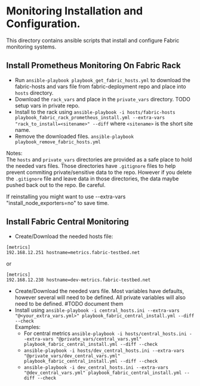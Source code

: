 # Monitoring Installation and Configuration.
This directory contains ansible scripts that install and configure Fabric monitoring systems.



## Install Prometheus Monitoring On Fabric Rack

* Run `ansible-playbook playbook_get_fabric_hosts.yml`  to download the fabric-hosts and vars file from fabric-deployment repo and place into `hosts` directory.  
* Download the `rack_vars` and place in the `private_vars` directory. TODO setup vars in private repo.
* Install to the rack using `ansible-playbook -i hosts/fabric-hosts playbook_fabric_rack_prometheus_install.yml --extra-vars "rack_to_install=<sitename>" --diff` where `<sitename>` is the short site name.
* Remove the downloaded files. `ansible-playbook playbook_remove_fabric_hosts.yml`

Notes:  
The `hosts` and `private_vars` directories are provided as a safe place to hold the needed vars files. Those directories have `.gitignore` files to help prevent commiting private/sensitive data to the repo. However if you delete the `.gitignore` file and leave data in those directories, the data maybe pushed back out to the repo. Be careful. 

If reinstalling you might want to use --extra-vars "install_node_exporters=no" to save time.



## Install Fabric Central Monitoring

* Create/Download the needed hosts file:
```
[metrics]
192.168.12.251 hostname=metrics.fabric-testbed.net
```
or
```
[metrics]
192.168.12.238 hostname=dev-metrics.fabric-testbed.net
```
* Create/Download the needed vars file. Most variables have defaults, however several will need to be defined. All private variables will also need to be defined. #TODO document them
* Install using `ansible-playbook -i central_hosts.ini --extra-vars "@<your_extra_vars.yml>" playbook_fabric_central_install.yml --diff --check`  
  Examples:
  * For central metrics `ansible-playbook -i hosts/central_hosts.ini --extra-vars "@private_vars/central_vars.yml" playbook_fabric_central_install.yml --diff --check`
  * `ansible-playbook -i hosts/dev_central_hosts.ini --extra-vars "@private_vars/dev_central_vars.yml" playbook_fabric_central_install.yml --diff --check`
  * `ansible-playbook -i dev_central_hosts.ini --extra-vars "@dev_central_vars.yml" playbook_fabric_central_install.yml --diff --check`